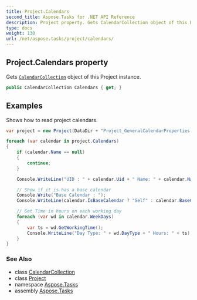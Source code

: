 ```yaml
---
title: Project.Calendars
second_title: Aspose.Tasks for .NET API Reference
description: Project property. Gets CalendarCollection object of this Project instance
type: docs
weight: 130
url: /net/aspose.tasks/project/calendars/
---
```

## Project.Calendars property

Gets [`CalendarCollection`](../../calendarcollection/) object of this Project instance.

```csharp
public CalendarCollection Calendars { get; }
```

## Examples

Shows how to read project calendars.

```csharp
var project = new Project(DataDir + "Project_GeneralCalendarProperties.xml");

foreach (var calendar in project.Calendars)
{
    if (calendar.Name == null)
    {
        continue;
    }

    Console.WriteLine("UID : " + calendar.Uid + " Name: " + calendar.Name);

    // Show if it is has a base calendar
    Console.Write("Base Calendar : ");
    Console.WriteLine(calendar.IsBaseCalendar ? "Self" : calendar.BaseCalendar.Name);

    // Get Time in hours on each working day
    foreach (var wd in calendar.WeekDays)
    {
        var ts = wd.GetWorkingTime();
        Console.WriteLine("Day Type: " + wd.DayType + " Hours: " + ts);
    }
}
```

### See Also

* class [CalendarCollection](../../calendarcollection/)
* class [Project](../)
* namespace [Aspose.Tasks](../../project/)
* assembly [Aspose.Tasks](../../../)


